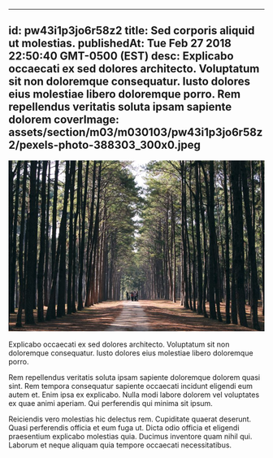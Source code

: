 
---
id: pw43i1p3jo6r58z2
title: Sed corporis aliquid ut molestias.
publishedAt: Tue Feb 27 2018 22:50:40 GMT-0500 (EST)
desc: Explicabo occaecati ex sed dolores architecto. Voluptatum sit non doloremque consequatur. Iusto dolores eius molestiae libero doloremque porro. Rem repellendus veritatis soluta ipsam sapiente dolorem
coverImage: assets/section/m03/m030103/pw43i1p3jo6r58z2/pexels-photo-388303_300x0.jpeg
---

![image from pexels.com](assets/section/m03/m030103/pw43i1p3jo6r58z2/pexels-photo-388303.jpeg)

Explicabo occaecati ex sed dolores architecto. Voluptatum sit non doloremque consequatur. Iusto dolores eius molestiae libero doloremque porro.
 
Rem repellendus veritatis soluta ipsam sapiente doloremque dolorem quasi sint. Rem tempora consequatur sapiente occaecati incidunt eligendi eum autem et. Enim ipsa ex explicabo. Nulla modi labore dolorem vel voluptates ex quae animi aperiam. Qui perferendis qui minima sit ipsum.
 
Reiciendis vero molestias hic delectus rem. Cupiditate quaerat deserunt. Quasi perferendis officia et eum fuga ut. Dicta odio officia et eligendi praesentium explicabo molestias quia. Ducimus inventore quam nihil qui. Laborum et neque aliquam quia tempore occaecati necessitatibus.


